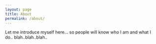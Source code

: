 ```yaml
---
layout: page
title: About
permalink: /about/
---
```


Let me introduce myself here... so people will know who I am and what I do.. blah..blah..blah..
